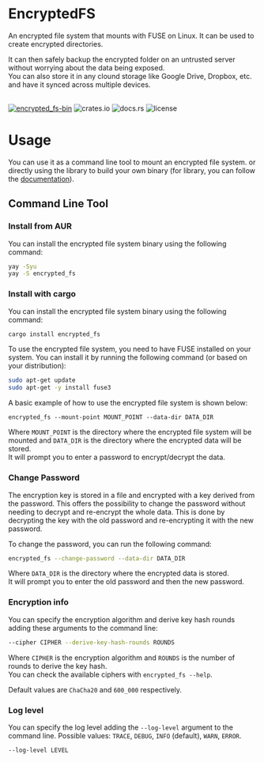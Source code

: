 # EncryptedFS

An encrypted file system that mounts with FUSE on Linux. It can be used to create encrypted directories.

It can then safely backup the encrypted folder on an untrusted server without worrying about the data being exposed.\
You can also store it in any clound storage like Google Drive, Dropbox, etc. and have it synced across multiple devices.

\
[![encrypted_fs-bin](https://img.shields.io/aur/version/encrypted_fs-bin?color=1793d1&label=encrypted_fs-bin&logo=arch-linux)](https://aur.archlinux.org/packages/encrypted_fs-bin/)
![crates.io](https://img.shields.io/crates/v/encrypted_fs.svg)
![docs.rs](https://img.shields.io/docsrs/encrypted_fs?label=docs.rs)
![license](https://github.com/hyperium/tonic/blob/HEAD/LICENSE)

# Usage

You can use it as a command line tool to mount an encrypted file system. or directly using the library to build your own binary (for library, you can follow the [documentation](https://docs.rs/encrypted_fs/latest/encrypted_fs/)).

## Command Line Tool

### Install from AUR

You can install the encrypted file system binary using the following command:
```bash
yay -Syu
yay -S encrypted_fs
```

### Install with cargo

You can install the encrypted file system binary using the following command:
```bash
cargo install encrypted_fs
```

To use the encrypted file system, you need to have FUSE installed on your system. You can install it by running the following command (or based on your distribution):
```bash
sudo apt-get update
sudo apt-get -y install fuse3
```
A basic example of how to use the encrypted file system is shown below:

```
encrypted_fs --mount-point MOUNT_POINT --data-dir DATA_DIR
```
Where `MOUNT_POINT` is the directory where the encrypted file system will be mounted and `DATA_DIR` is the directory where the encrypted data will be stored.\
It will prompt you to enter a password to encrypt/decrypt the data.

### Change Password

The encryption key is stored in a file and encrypted with a key derived from the password.
This offers the possibility to change the password without needing to decrypt and re-encrypt the whole data.
This is done by decrypting the key with the old password and re-encrypting it with the new password.

To change the password, you can run the following command:
```bash
encrypted_fs --change-password --data-dir DATA_DIR
```
Where `DATA_DIR` is the directory where the encrypted data is stored.\
It will prompt you to enter the old password and then the new password.

### Encryption info

You can specify the encryption algorithm and derive key hash rounds adding these arguments to the command line:

```bash
--cipher CIPHER --derive-key-hash-rounds ROUNDS
```
Where `CIPHER` is the encryption algorithm and `ROUNDS` is the number of rounds to derive the key hash.\
You can check the available ciphers with `encrypted_fs --help`.

Default values are `ChaCha20` and `600_000` respectively.

### Log level
You can specify the log level adding the `--log-level` argument to the command line. Possible values: `TRACE`, `DEBUG`, `INFO` (default), `WARN`, `ERROR`.

```bash
--log-level LEVEL
```
